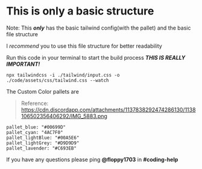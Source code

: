 # This is only a basic structure

Note: This ***only*** has the basic tailwind config(with the pallet) and the basic file structure

I *recommend* you to use this file structure for better readability

Run this code in your terminal to start the build process ***THIS IS REALLY IMPORTANT!***
```
npx tailwindcss -i ./tailwind/input.css -o ./code/assets/css/tailwind.css --watch
```

The Custom Color pallets are
> Reference: https://cdn.discordapp.com/attachments/1137838292474286130/1138106502356406292/IMG_5883.png

```
pallet_blue: "#00699D"
pallet_cyan: "4AC7F0"
pallet_lightBlue: "#00A5E6"
pallet_lightGrey: "#D9D9D9"
pallet_lavender: "#C693EB"
```

If you have any questions please ping **@floppy1703** in **#coding-help**
